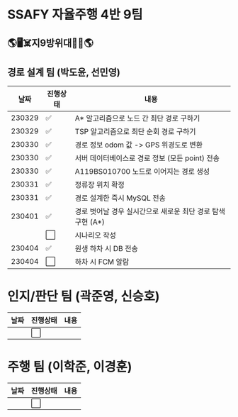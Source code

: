 # SSAFY 자율주행 4반 9팀
## 🌎🖥☠지9방위대🦷🤖🌎

## 경로 설계 팀 (박도윤, 선민영)
|날짜|진행상태|내용|
|----|----|----|
|230329|:white_check_mark:|A* 알고리즘으로 노드 간 최단 경로 구하기|
|230329|:white_check_mark:|TSP 알고리즘으로 최단 순회 경로 구하기|
|230330|:white_check_mark:|경로 정보 odom 값 -> GPS 위경도로 변환|
|230330|:white_check_mark:|서버 데이터베이스로 경로 정보 (모든 point) 전송|
|230330|:white_check_mark:|A119BS010700 노드로 이어지는 경로 생성|
|230331|:white_check_mark:|정류장 위치 확정|
|230331|:white_check_mark:|경로 설계한 즉시 MySQL 전송|
|230401|:white_check_mark:|경로 벗어날 경우 실시간으로 새로운 최단 경로 탐색 구현 (A*)|
||:white_large_square:|시나리오 작성|
|230404|:white_check_mark:|원생 하차 시 DB 전송|
|230404|:white_large_square:|하차 시 FCM 알람|

# 인지/판단 팀 (곽준영, 신승호)
|날짜|진행상태|내용|
|----|----|----|
||:white_large_square:||

# 주행 팀 (이학준, 이경훈)
|날짜|진행상태|내용|
|----|----|----|
||:white_large_square:||
